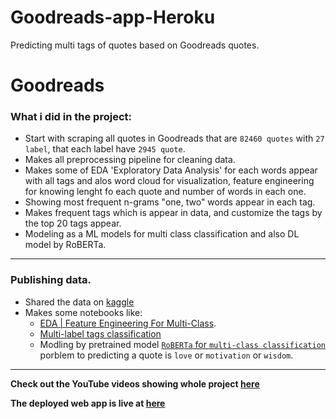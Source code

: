 # Goodreads-app-Heroku
Predicting multi tags of quotes based on Goodreads quotes.

# Goodreads
<!-- Scraping data from goodreads and makes an EDA and modeling on data. -->

### What i did in the project:
* Start with scraping all quotes in Goodreads that are `82460 quotes` with `27 label`, that each label have `2945 quote`.
* Makes all preprocessing pipeline for cleaning data.
* Makes some of EDA 'Exploratory Data Analysis' for each words appear with all tags and alos word cloud for visualization, feature engineering for knowing lenght fo each quote and number of words in each one.
* Showing most frequent n-grams "one, two" words appear in each tag.
* Makes frequent tags which is appear in data, and customize the tags by the top 20 tags appear.
* Modeling as a ML models for multi class classification and also DL model by RoBERTa.

-----
### Publishing data.
* Shared the data on [kaggle](https://www.kaggle.com/abdokamr/good-reads-quotes)
* Makes some notebooks like:
  * [EDA | Feature Engineering For Multi-Class](https://www.kaggle.com/abdokamr/eda-feature-engineering-for-multi-class).
  * [Multi-label tags classification](https://www.kaggle.com/abdokamr/multi-class-tags-classification)
  *  Modling by pretrained model [`RoBERTa` for `multi-class classification`](https://www.kaggle.com/abdokamr/goodreads-modeling-by-roberta-for-multi-class) porblem to predicting a quote is `love` or `motivation` or `wisdom`.

---
**Check out the YouTube videos showing whole project [here](https://www.youtube.com/playlist?list=PLp_18cwPtTTGOaAJsv8-y9mh-WWBu4dja)**

**The deployed web app is live at [here](https://goodreads-quotes-streamlit.herokuapp.com/)**

